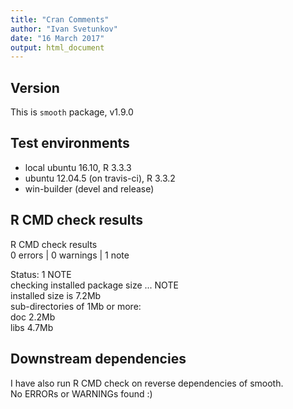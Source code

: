 ```yaml
---
title: "Cran Comments"
author: "Ivan Svetunkov"
date: "16 March 2017"
output: html_document
---
```

## Version
This is ``smooth`` package, v1.9.0

## Test environments
* local ubuntu 16.10, R 3.3.3
* ubuntu 12.04.5 (on travis-ci), R 3.3.2
* win-builder (devel and release)

## R CMD check results
R CMD check results  
0 errors | 0 warnings | 1 note

Status: 1 NOTE  
checking installed package size ... NOTE  
  installed size is  7.2Mb  
  sub-directories of 1Mb or more:  
    doc    2.2Mb  
    libs   4.7Mb

## Downstream dependencies
I have also run R CMD check on reverse dependencies of smooth.  
No ERRORs or WARNINGs found :)
